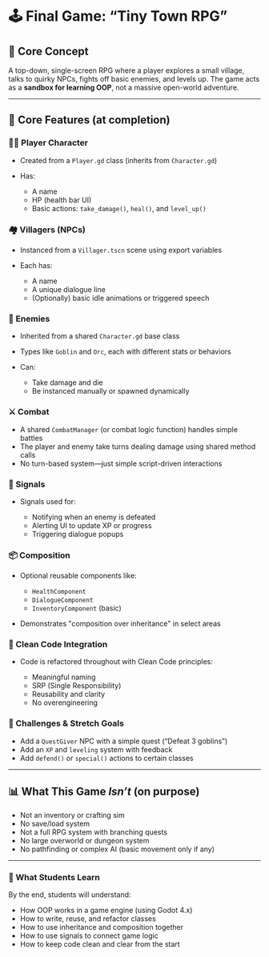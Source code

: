 # 🕹️ Final Game: “Tiny Town RPG”

## 🎯 Core Concept

A top-down, single-screen RPG where a player explores a small village, talks to quirky NPCs, fights off basic enemies, and levels up. The game acts as a **sandbox for learning OOP**, not a massive open-world adventure.

---

## 🧩 Core Features (at completion)

### 🧍‍♂️ Player Character

- Created from a `Player.gd` class (inherits from `Character.gd`)
- Has:

  - A name
  - HP (health bar UI)
  - Basic actions: `take_damage()`, `heal()`, and `level_up()`

### 🏘️ Villagers (NPCs)

- Instanced from a `Villager.tscn` scene using export variables
- Each has:

  - A name
  - A unique dialogue line
  - (Optionally) basic idle animations or triggered speech

### 👹 Enemies

- Inherited from a shared `Character.gd` base class
- Types like `Goblin` and `Orc`, each with different stats or behaviors
- Can:

  - Take damage and die
  - Be instanced manually or spawned dynamically

### ⚔️ Combat

- A shared `CombatManager` (or combat logic function) handles simple battles
- The player and enemy take turns dealing damage using shared method calls
- No turn-based system—just simple script-driven interactions

### 💬 Signals

- Signals used for:

  - Notifying when an enemy is defeated
  - Alerting UI to update XP or progress
  - Triggering dialogue popups

### 📦 Composition

- Optional reusable components like:

  - `HealthComponent`
  - `DialogueComponent`
  - `InventoryComponent` (basic)

- Demonstrates "composition over inheritance" in select areas

### 🧼 Clean Code Integration

- Code is refactored throughout with Clean Code principles:

  - Meaningful naming
  - SRP (Single Responsibility)
  - Reusability and clarity
  - No overengineering

### 🎯 Challenges & Stretch Goals

- Add a `QuestGiver` NPC with a simple quest (“Defeat 3 goblins”)
- Add an `XP` and `leveling` system with feedback
- Add `defend()` or `special()` actions to certain classes

---

## 📊 What This Game _Isn’t_ (on purpose)

- Not an inventory or crafting sim
- No save/load system
- Not a full RPG system with branching quests
- No large overworld or dungeon system
- No pathfinding or complex AI (basic movement only if any)

---

### 🧠 What Students Learn

By the end, students will understand:

- How OOP works in a game engine (using Godot 4.x)
- How to write, reuse, and refactor classes
- How to use inheritance and composition together
- How to use signals to connect game logic
- How to keep code clean and clear from the start
